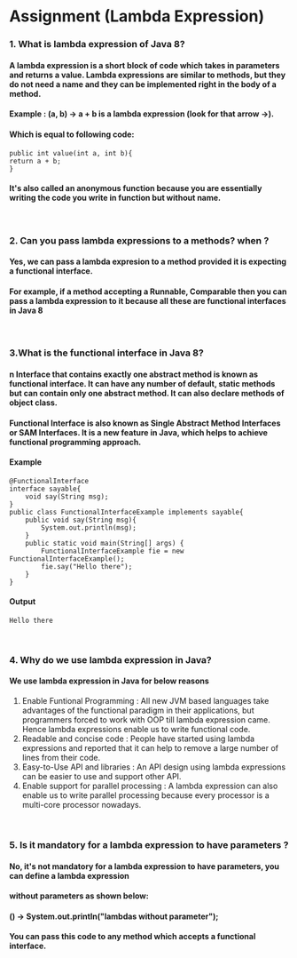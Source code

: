 # Assignment (Lambda Expression)

### **1. What is lambda expression of Java 8?**

#### A lambda expression is a short block of code which takes in parameters and returns a value. Lambda expressions are similar to methods, but they do not need a name and they can be implemented right in the body of a method.

#### Example : (a, b) -> a + b is a lambda expression (look for that arrow ->).

#### Which is equal to following code:

```
public int value(int a, int b){
return a + b;
}
```

#### It's also called an anonymous function because you are essentially writing the code you write in function but without name.

<br/>

### **2. Can you pass lambda expressions to a methods? when ?**

#### Yes, we can pass a lambda expresion to a method provided it is expecting a functional interface.

#### For example, if a method accepting a Runnable, Comparable then you can pass a lambda expression to it because all these are functional interfaces in Java 8

<br/>

### **3.What is the functional interface in Java 8?**

#### n Interface that contains exactly one abstract method is known as functional interface. It can have any number of default, static methods but can contain only one abstract method. It can also declare methods of object class.

#### Functional Interface is also known as Single Abstract Method Interfaces or SAM Interfaces. It is a new feature in Java, which helps to achieve functional programming approach.

#### Example

```
@FunctionalInterface
interface sayable{
    void say(String msg);
}
public class FunctionalInterfaceExample implements sayable{
    public void say(String msg){
        System.out.println(msg);
    }
    public static void main(String[] args) {
        FunctionalInterfaceExample fie = new FunctionalInterfaceExample();
        fie.say("Hello there");
    }
}
```

#### Output

```
Hello there
```

<br/>

### **4. Why do we use lambda expression in Java?**

#### We use lambda expression in Java for below reasons

1. Enable Funtional Programming : All new JVM based languages take advantages of the functional paradigm in their applications, but programmers forced to work with OOP till lambda expression came. Hence lambda expressions enable us to write functional code.
2. Readable and concise code : People have started using lambda expressions and reported that it can help to remove a large number of lines from their code.
3. Easy-to-Use API and libraries : An API design using lambda expressions can be easier to use and support other API.
4. Enable support for parallel processing : A lambda expression can also enable us to write parallel processing because every processor is a multi-core processor nowadays.

<br/>

### **5. Is it mandatory for a lambda expression to have parameters ?**

#### No, it's not mandatory for a lambda expression to have parameters, you can define a lambda expression

#### without parameters as shown below:

#### () -> System.out.println("lambdas without parameter");

#### You can pass this code to any method which accepts a functional interface.
